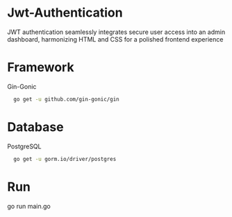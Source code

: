 
# Jwt-Authentication

JWT authentication seamlessly integrates secure user access into an admin dashboard, harmonizing HTML and CSS for a polished frontend experience 

# Framework

Gin-Gonic
```bash
  go get -u github.com/gin-gonic/gin
```
# Database 

PostgreSQL
```bash
  go get -u gorm.io/driver/postgres

```
# Run 
go run main.go
